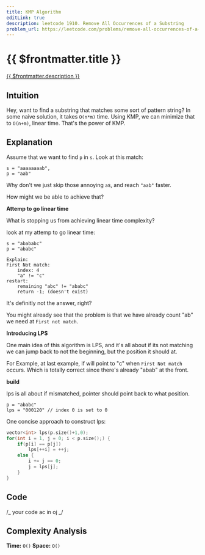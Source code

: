 ```yaml
---
title: KMP Algorithm
editLink: true
description: leetcode 1910. Remove All Occurrences of a Substring
problem_url: https://leetcode.com/problems/remove-all-occurrences-of-a-substring/
---
```


# {{ $frontmatter.title }}

<a href="{{ $frontmatter.problem_url }}" target="_blank" rel="noopener noreferrer">{{ $frontmatter.description }}</a>

## Intuition

Hey, want to find a substring that matches some sort of pattern string? In some naive solution, it takes `O(n*m)` time. Using KMP, we can minimize that to `O(n+m)`, linear time. That's the power of KMP.

## Explanation

Assume that we want to find `p` in `s`. Look at this match:

```
s = "aaaaaaaab",
p = "aab"
```

Why don't we just skip those annoying `a`s, and reach `"aab"` faster.

How might we be able to achieve that?

**Attemp to go linear time**

What is stopping us from achieving linear time complexity?

look at my attemp to go linear time:

```
s = "abababc"
p = "ababc"

Explain:
First Not match:
    index: 4
    "a" != "c"
restart:
    remaining "abc" != "ababc"
    return -1; (doesn't exist)
```

It's definitly not the answer, right?

You might already see that the problem is that we have already count "ab" we need at `First not match`.

**Introducing LPS**

One main idea of this algorithm is LPS, and it's all about if its not matching we can jump back to not the beginning, but the position it should at.

For Example, at last example, if will point to "c" when `First Not match` occurs. Which is totally correct since there's already "abab" at the front.

**build**

lps is all about if mismatched, pointer should point back to what position.

```
p = "ababc"
lps = "000120" // index 0 is set to 0
```

One concise approach to construct lps:

```cpp
vector<int> lps(p.size()+1,0);
for(int i = 1, j = 0; i < p.size();) {
    if(p[i] == p[j])
        lps[++i] = ++j;
    else {
        i += j == 0;
        j = lps[j];
    }
}
```

## Code

/_ your code ac in oj _/

## Complexity Analysis

**Time:** `O()`
**Space:** `O()`

